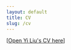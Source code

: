 ```yaml
---
layout: default
title: CV
slug: /cv
---
```


<div class="deskContent">
<center>
<object  data= "https://yiliu1998.github.io/cvpdf/CV_Yi_Liu.pdf" 
	 width="800"
	 height="450" >
</object >
</center>
</div>

[<a href="https://yiliu1998.github.io/cvpdf/CV_Yi_Liu.pdf" target="_blank">Open Yi Liu's CV here</a>]


